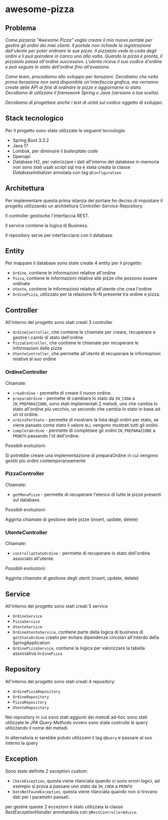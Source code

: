 # awesome-pizza

## Problema

_Come pizzeria "Awesome Pizza" voglio creare il mio nuovo portale per gestire gli ordini dei miei clienti. Il portale non richiede la registrazione dell'utente per poter ordinare le sue pizze. Il pizzaiolo vede la coda degli ordini e li può prendere in carico uno alla volta. Quando la pizza è pronta, il pizzaiolo passa all'ordine successivo. L'utente riceve il suo codice d'ordine e può seguire lo stato dell'ordine fino all'evasione._

_Come team, procediamo allo sviluppo per iterazioni. Decidiamo che nella prima iterazione non sarà disponibile un'interfaccia grafica, ma verranno create delle API al fine di ordinare le pizze e aggiornarne lo stato. Decidiamo di utilizzare il framework Spring e Java (versione a tua scelta)._

_Decidiamo di progettare anche i test di unità sul codice oggetto di sviluppo._

## Stack tecnologico

Per il progetto sono state utilizzate le seguenti tecnologie:
* Spring Boot 3.3.2
* Java 17
* Lombok, per diminuire il _boilerplate code_
* Openapi
* Database H2, per valorizzare i dati all'interno del databese in memoria non sono stati usati script sql ma è stata creata la classe _DatabaseInitializer_ annotata con tag `@Configuration`

## Architettura

Per implementare questa prima istanza del portare ho deciso di impostare il progetto utilizzando un architettura Controller-Service-Repository.

Il controller gestische l'interfaccia REST.

Il service contiene la logica di Business.

Il repository serve per interfacciarsi con il database.

## Entity

Per mappare il database sono state create 4 entity per il progetto:

* `Ordine`, contiene le informazioni relative all'ordine
* `Pizza`, contiene le informazioni relative alle pizze che possono essere ordinate
* `Utente`, contiene le informazioni relative all'utente che crea l'ordine
* `OrdinePizza`, utilizzato per la relazione N-N presente tra ordine e pizza.

## Controller

All'interno del progetto sono stati creati 3 controller

* `OrdineController`, che contiene le chiamate per creare, recuperare e gestire i cambi di stato dell'ordine
* `PizzaController`, che contiene le chiamate per recuperare le informazioni delle pizze
* `UtenteController`, che permette all'utente di recuperare le informazioni relative al suo ordine

### OrdineController

Chiamate:

* `creaOrdine` - permette di creare il nuovo ordine.
* `preparaOrdine` - permette di cambiare lo stato da `IN_CODA` a `IN_PREPARAZIONE`, sono stati implementati 2 metodi, uno che cambia lo stato all'ordine più vecchio, un secondo che cambia lo stato in base ad un id ordine.
* `ordiniPerStato` - permette di mostrare la lista degli ordini per stato, se viene passato come stato il valore `ALL` vengono mostrati tutti gli ordini.
* `completaOrdine` - permette di completare gli ordini `IN_PREPARAZIONE` a `PRONTO` passando l'id dell'ordine.

Possibili evoluzioni:

Si potrebbe creare una implementazione di preparaOrdine in cui vengono gestiti più ordini contemporaneamente

### PizzaController

Chiamate: 

* `getMenuPizze` - permette di recuperare l'elenco di tutte le pizze presenti sul database.

Possibili evoluzioni:

Agginta chiamate di gestione delle pizze (insert, update, delete)

### UtenteController

Chiamate:

* `controllaStatoOrdine` - permette di recuperare lo stato dell'ordine associato all'utente.

Possibili evoluzioni:

Agginta chiamate di gestione degli utenti (insert, update, delete)

## Service

All'interno del progetto sono stati creati 5 service

* `OrdineService`
* `PizzaService`
* `UtenteService`
* `OrdineUtenteService`, contiene parte della logica di business di `getStatoOrdine` creato per evitare dipendenze circolari all'interdo della SpringApplication
* `OrdinePizzaService`, contiene la logica per valorizzare la tabella associativa `OrdinePizza`

## Repository

All'interno del progetto sono stati creati 4 repository:

* `OrdinePizzaRepository`
* `OrdineRepository`
* `PizzaRepository`
* `UtenteRepository`

Nei repository in cui sono stati aggiunti dei metodi ad-hoc sono stati utilizzate le _JPA Query Methods_ ovvero sono state costruite le query utilizzando il nome dei metodi.

In alternativia si sarebbe potuto utilizzare il tag `@Query` e passare al suo interno la query

## Exception

Sono state definite 2 exception custom:

* `CheckException`, questa viene rilanciata quando ci sono errori logici, ad esempio si prova a passare uno stato da `IN_CODA` a `PRONTO`
* `DatoNotFoundException`, questa viene rilanciata quando non si trovano dati per i parametri passati.

per gestire queste 2 eccezioni è stato utilizzata la classe _RestExceptionHandler_ annotandola con `@RestControllerAdvice`.